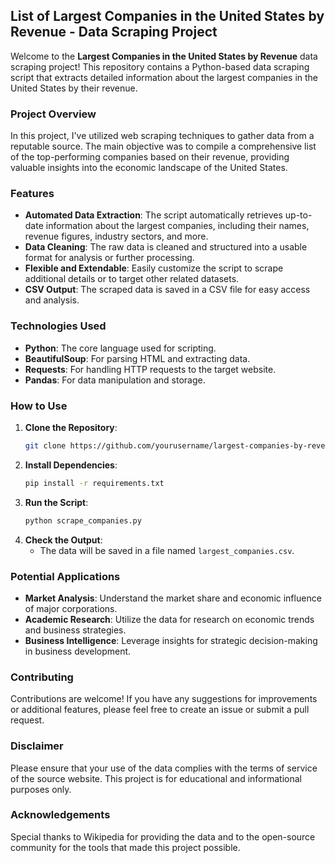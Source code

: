 ## List of Largest Companies in the United States by Revenue - Data Scraping Project

Welcome to the **Largest Companies in the United States by Revenue** data scraping project! This repository contains a Python-based data scraping script that extracts detailed information about the largest companies in the United States by their revenue.

### Project Overview

In this project, I've utilized web scraping techniques to gather data from a reputable source. The main objective was to compile a comprehensive list of the top-performing companies based on their revenue, providing valuable insights into the economic landscape of the United States.

### Features

- **Automated Data Extraction**: The script automatically retrieves up-to-date information about the largest companies, including their names, revenue figures, industry sectors, and more.
- **Data Cleaning**: The raw data is cleaned and structured into a usable format for analysis or further processing.
- **Flexible and Extendable**: Easily customize the script to scrape additional details or to target other related datasets.
- **CSV Output**: The scraped data is saved in a CSV file for easy access and analysis.

### Technologies Used

- **Python**: The core language used for scripting.
- **BeautifulSoup**: For parsing HTML and extracting data.
- **Requests**: For handling HTTP requests to the target website.
- **Pandas**: For data manipulation and storage.

### How to Use

1. **Clone the Repository**:
   ```bash
   git clone https://github.com/yourusername/largest-companies-by-revenue.git
   ```
2. **Install Dependencies**:
   ```bash
   pip install -r requirements.txt
   ```
3. **Run the Script**:
   ```bash
   python scrape_companies.py
   ```
4. **Check the Output**:
   - The data will be saved in a file named `largest_companies.csv`.

### Potential Applications

- **Market Analysis**: Understand the market share and economic influence of major corporations.
- **Academic Research**: Utilize the data for research on economic trends and business strategies.
- **Business Intelligence**: Leverage insights for strategic decision-making in business development.

### Contributing

Contributions are welcome! If you have any suggestions for improvements or additional features, please feel free to create an issue or submit a pull request.

### Disclaimer
Please ensure that your use of the data complies with the terms of service of the source website. This project is for educational and informational purposes only.

### Acknowledgements

Special thanks to Wikipedia for providing the data and to the open-source community for the tools that made this project possible.
